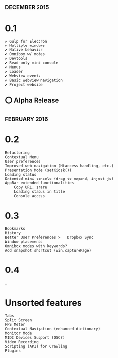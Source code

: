 ## <sup>DECEMBER 2015</sup>

# 0.1
		
	✔ Gulp for Electron
	✔ Multiple windows
	✔ Native behavior
	✔ Omnibox w/ modes
	✔ Devtools
	✔ Read-only mini console
	✔ Menus
	✔ Loader
	✔ Webview events
	✔ Basic webview navigation
	✔ Project website

## ⭕️ Alpha Release
## <sup>FEBRUARY 2016</sup>

# 0.2
	
	Refactoring
	Contextual Menu
	User preferences
	Improved web navigation (Htaccess handling, etc.)
	Presentation Mode (setKiosk())
	Loading status
	Extended mini console (drag to expand, inject js)
	AppBar extended functionalities
		Copy URL, share
		Loading status in title
		Console access

# 0.3

	Bookmarks
	History
	Better User Preferences >	Dropbox Sync
	Window placements
	Omnibox modes with keywords?
	Add snapshot shortcut (win.capturePage)

# 0.4
		
	…

# Unsorted features

	Tabs
	Split Screen
	FPS Meter
	Contextual Navigation (enhanced dictionary)
	Monitor Mode
	MIDI Devices Support (OSC?)
	Video Recording
	Scripting (API) for Crawling
	Plugins